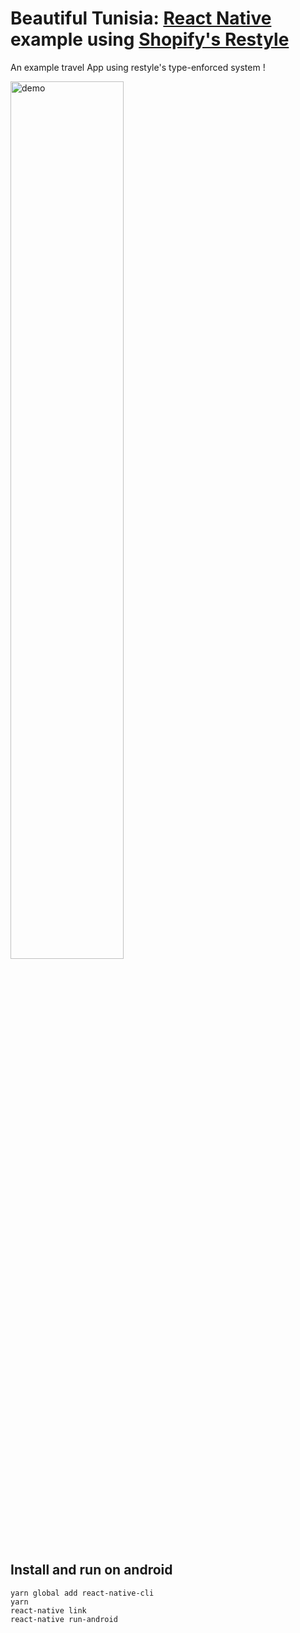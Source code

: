 # Beautiful Tunisia: [React Native](https://reactnative.dev/) example using [ Shopify's Restyle](https://github.com/Shopify/restyle)

An example travel App using restyle's type-enforced system !

<img src="./demo.gif" alt="demo" width="60%"/>

## Install and run on android

```
yarn global add react-native-cli
yarn
react-native link
react-native run-android
```
